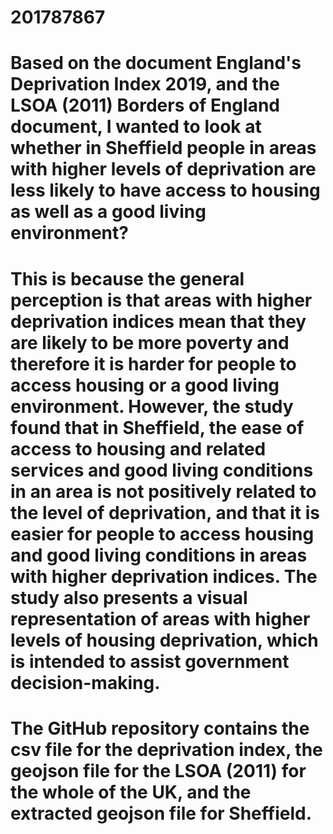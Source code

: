 # 201787867
# Based on the document England's Deprivation Index 2019, and the LSOA (2011) Borders of England document, I wanted to look at whether in Sheffield people in areas with higher levels of deprivation are less likely to have access to housing as well as a good living environment?
# This is because the general perception is that areas with higher deprivation indices mean that they are likely to be more poverty and therefore it is harder for people to access housing or a good living environment. However, the study found that in Sheffield, the ease of access to housing and related services and good living conditions in an area is not positively related to the level of deprivation, and that it is easier for people to access housing and good living conditions in areas with higher deprivation indices. The study also presents a visual representation of areas with higher levels of housing deprivation, which is intended to assist government decision-making.
# The GitHub repository contains the csv file for the deprivation index, the geojson file for the LSOA (2011) for the whole of the UK, and the extracted geojson file for Sheffield.
